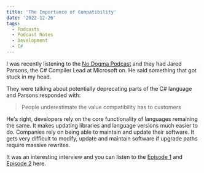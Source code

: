 ```yaml
---
title: 'The Importance of Compatibility'
date: '2022-12-26'
tags:
  - Podcasts
  - Podcast Notes
  - Development
  - C#
---
```


I was recently listening to the [No Dogma Podcast](https://nodogmapodcast.bryanhogan.net/) and they had Jared Parsons, the C# Compiler Lead at Microsoft  on. He said something that got stuck in my head.
<!-- excerpt -->

They were talking about potentially deprecating parts of the C# language and Parsons responded with:

> People underestimate the value compatibility has to customers

He's right, developers rely on the core functionality of languages remaining the same. It makes updating libraries and language versions much easier to do. Companies rely on being able to maintain and update their software. It gets very difficult to modify, update and maintain software if upgrade paths require massive rewrites.

It was an interesting interview and you can listen to the [Episode 1](https://nodogmapodcast.bryanhogan.net/163-jared-parsons-the-c-compiler-part-1/) and [Episode 2](https://nodogmapodcast.bryanhogan.net/164-jared-parsons-the-c-compiler-part-2/) here.